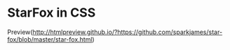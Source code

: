 # StarFox in CSS

Preview(http://htmlpreview.github.io/?https://github.com/sparkjames/star-fox/blob/master/star-fox.html)
